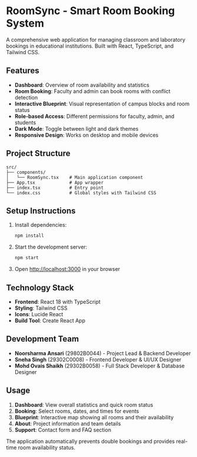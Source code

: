 # RoomSync - Smart Room Booking System

A comprehensive web application for managing classroom and laboratory bookings in educational institutions. Built with React, TypeScript, and Tailwind CSS.

## Features

- **Dashboard**: Overview of room availability and statistics
- **Room Booking**: Faculty and admin can book rooms with conflict detection
- **Interactive Blueprint**: Visual representation of campus blocks and room status
- **Role-based Access**: Different permissions for faculty, admin, and students
- **Dark Mode**: Toggle between light and dark themes
- **Responsive Design**: Works on desktop and mobile devices

## Project Structure

```
src/
├── components/
│   └── RoomSync.tsx    # Main application component
├── App.tsx             # App wrapper
├── index.tsx           # Entry point
└── index.css           # Global styles with Tailwind CSS
```

## Setup Instructions

1. Install dependencies:
   ```bash
   npm install
   ```

2. Start the development server:
   ```bash
   npm start
   ```

3. Open [http://localhost:3000](http://localhost:3000) in your browser

## Technology Stack

- **Frontend**: React 18 with TypeScript
- **Styling**: Tailwind CSS
- **Icons**: Lucide React
- **Build Tool**: Create React App

## Development Team

- **Noorsharma Ansari** (29802B0044) - Project Lead & Backend Developer
- **Sneha Singh** (29302C0008) - Frontend Developer & UI/UX Designer  
- **Mohd Ovais Shaikh** (29302B0058) - Full Stack Developer & Database Designer

## Usage

1. **Dashboard**: View overall statistics and quick room status
2. **Booking**: Select rooms, dates, and times for events
3. **Blueprint**: Interactive map showing all rooms and their availability
4. **About**: Project information and team details
5. **Support**: Contact form and FAQ section

The application automatically prevents double bookings and provides real-time room availability status.
